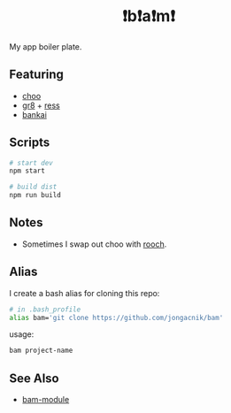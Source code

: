 <h1 align="center">❗️️b❗️a❗️m❗️</h1>

My app boiler plate.

## Featuring

- [choo](https://github.com/choojs/choo)
- [gr8](https://github.com/jongacnik/gr8) + [ress](https://github.com/filipelinhares/ress)
- [bankai](https://github.com/choojs/bankai)

## Scripts

```bash
# start dev
npm start

# build dist
npm run build
```

## Notes

- Sometimes I swap out choo with [rooch](https://github.com/yoshuawuyts/rooch).

## Alias

I create a bash alias for cloning this repo:

```bash
# in .bash_profile
alias bam='git clone https://github.com/jongacnik/bam'
```

usage:

```bash
bam project-name
```

## See Also

- [bam-module](https://github.com/jongacnik/bam-module)
